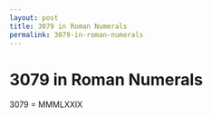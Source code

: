 ```yaml
---
layout: post
title: 3079 in Roman Numerals
permalink: 3079-in-roman-numerals
---
```


# 3079 in Roman Numerals

3079 = MMMLXXIX
